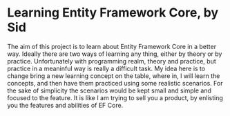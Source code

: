 # Learning Entity Framework Core, by Sid
The aim of this project is to learn about Entity Framework Core in a better way. Ideally there are two ways of learning any thing, either by theory or by practice. Unfortunately with programming realm, theory and practice, but practice in a meaninful way is really a difficult task.
My idea here is to change bring a new learning concept on the table, where in, I will learn the concepts, and then have them practiced using some realistic scenarios. For the sake of simplicity the scenarios would be kept small and simple and focused to the feature.
It is like I am trying to sell you a product, by enlisting you the features and abilities of EF Core.
